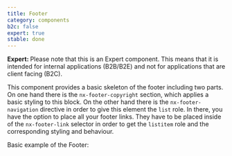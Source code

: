 ```yaml
---
title: Footer
category: components
b2c: false
expert: true
stable: done
---
```


<div class="docs-deprecation-warning">
  <strong>Expert: </strong>
  Please note that this is an Expert component. This means that it is intended for internal applications (B2B/B2E) and not for applications that are client facing (B2C).
</div>

This component provides a basic skeleton of the footer including two parts. On one hand there is the `nx-footer-copyright` section, which applies a basic styling to this block. On the other hand there is the `nx-footer-navigation` directive in order to give this element the `list` role. In there, you have the option to place all your footer links. They have to be placed inside of the `nx-footer-link` selector in order to get the `listitem` role and the corresponding styling and behaviour.

Basic example of the Footer:

<!-- example(footer) -->
